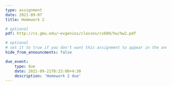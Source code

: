 ```yaml
---
type: assignment
date: 2021-09-07
title: Homework 2

# optional 
pdf: http://cs.gmu.edu/~evgenios/classes/cs600/hw/hw2.pdf

# optional
# set it to true if you don't want this assignment to appear in the announcements section
hide_from_announcments: false

due_event: 
    type: due
    date: 2021-09-21T8:23:00+4:30
    description: 'Homework 2 due'
---
```

